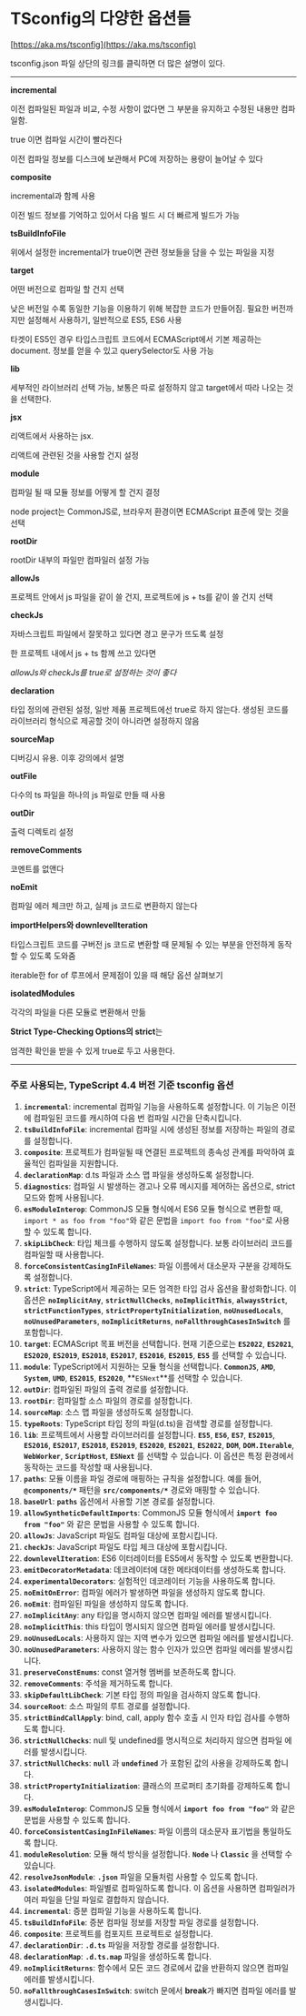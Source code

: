 # TSconfig의 다양한 옵션들

[https://aka.ms/tsconfig](https://aka.ms/tsconfig)

tsconfig.json 파일 상단의 링크를 클릭하면 더 많은 설명이 있다.

---

**incremental**

이전 컴파일된 파일과 비교, 수정 사항이 없다면 그 부분을 유지하고 수정된 내용만 컴파일함.

true 이면 컴파일 시간이 빨라진다

이전 컴파일 정보를 디스크에 보관해서 PC에 저장하는 용량이 늘어날 수 있다

**composite**

incremental과 함께 사용

이전 빌드 정보를 기억하고 있어서 다음 빌드 시 더 빠르게 빌드가 가능

**tsBuildInfoFile**

위에서 설정한 incremental가 true이면 관련 정보들을 담을 수 있는 파일을 지정

**target**

어떤 버전으로 컴파일 할 건지 선택

낮은 버전일 수록 동일한 기능을 이용하기 위해 복잡한 코드가 만들어짐. 필요한 버전까지만 설정해서 사용하기, 일반적으로 ES5, ES6 사용

타겟이 ES5인 경우 타입스크립트 코드에서 ECMAScript에서 기본 제공하는 document. 정보를 얻을 수 있고 querySelector도 사용 가능

**lib**

세부적인 라이브러리 선택 가능, 보통은 따로 설정하지 않고 target에서 따라 나오는 것을 선택한다.

**jsx**

리액트에서 사용하는 jsx.

리액트에 관련된 것을 사용할 건지 설정

**module**

컴파일 될 때 모듈 정보를 어떻게 할 건지 결정

node project는 CommonJS로, 브라우저 환경이면 ECMAScript 표준에 맞는 것을 선택

**rootDir**

rootDir 내부의 파일만 컴파일러 설정 가능

**allowJs**

프로젝트 안에서 js 파일을 같이 쓸 건지, 프로젝트에 js + ts를 같이 쓸 건지 선택

**checkJs**

자바스크립트 파일에서 잘못하고 있다면 경고 문구가 뜨도록 설정

한 프로젝트 내에서 js + ts 함께 쓰고 있다면

_allowJs와 checkJs를 true로 설정하는 것이 좋다_

**declaration**

타입 정의에 관련된 설정, 일반 제품 프로젝트에선 true로 하지 않는다. 생성된 코드를 라이브러리 형식으로 제공할 것이 아니라면 설정하지 않음

**sourceMap**

디버깅시 유용. 이후 강의에서 설명

**outFile**

다수의 ts 파일을 하나의 js 파일로 만들 때 사용

**outDir**

출력 디렉토리 설정

**removeComments**

코멘트를 없앤다

**noEmit**

컴파일 에러 체크만 하고, 실제 js 코드로 변환하지 않는다

**importHelpers와 downlevelIteration**

타입스크립트 코드를 구버전 js 코드로 변환할 때 문제될 수 있는 부분을 안전하게 동작할 수 있도록 도와줌

iterable한 for of 루프에서 문제점이 있을 때 해당 옵션 살펴보기

**isolatedModules**

각각의 파일을 다른 모듈로 변환해서 만듦

**Strict Type-Checking Options의 strict**는

엄격한 확인을 받을 수 있게 true로 두고 사용한다.

---

### 주로 사용되는, TypeScript 4.4 버전 기준 tsconfig 옵션

1. **`incremental`**: incremental 컴파일 기능을 사용하도록 설정합니다. 이 기능은 이전에 컴파일된 코드를 캐시하여 다음 번 컴파일 시간을 단축시킵니다.
2. **`tsBuildInfoFile`**: incremental 컴파일 시에 생성된 정보를 저장하는 파일의 경로를 설정합니다.
3. **`composite`**: 프로젝트가 컴파일될 때 연결된 프로젝트의 종속성 관계를 파악하여 효율적인 컴파일을 지원합니다.
4. **`declarationMap`**: d.ts 파일과 소스 맵 파일을 생성하도록 설정합니다.
5. **`diagnostics`**: 컴파일 시 발생하는 경고나 오류 메시지를 제어하는 옵션으로, strict 모드와 함께 사용됩니다.
6. **`esModuleInterop`**: CommonJS 모듈 형식에서 ES6 모듈 형식으로 변환할 때, `import * as foo from "foo"`와 같은 문법을 `import foo from "foo"`로 사용할 수 있도록 합니다.
7. **`skipLibCheck`**: 타입 체크를 수행하지 않도록 설정합니다. 보통 라이브러리 코드를 컴파일할 때 사용합니다.
8. **`forceConsistentCasingInFileNames`**: 파일 이름에서 대소문자 구분을 강제하도록 설정합니다.
9. **`strict`**: TypeScript에서 제공하는 모든 엄격한 타입 검사 옵션을 활성화합니다. 이 옵션은 **`noImplicitAny`**, **`strictNullChecks`**, **`noImplicitThis`**, **`alwaysStrict`**, **`strictFunctionTypes`**, **`strictPropertyInitialization`**, **`noUnusedLocals`**, **`noUnusedParameters`**, **`noImplicitReturns`**, **`noFallthroughCasesInSwitch`** 를 포함합니다.
10. **`target`**: ECMAScript 목표 버전을 선택합니다. 현재 기준으로는 **`ES2022`**, **`ES2021`**, **`ES2020`**, **`ES2019`**, **`ES2018`**, **`ES2017`**, **`ES2016`**, **`ES2015`**, **`ES5`** 를 선택할 수 있습니다.
11. **`module`**: TypeScript에서 지원하는 모듈 형식을 선택합니다. **`CommonJS`**, **`AMD`**, **`System`**, **`UMD`**, **`ES2015`**, **`ES2020`**, **`ESNext`**를 선택할 수 있습니다.
12. **`outDir`**: 컴파일된 파일의 출력 경로를 설정합니다.
13. **`rootDir`**: 컴파일할 소스 파일의 경로를 설정합니다.
14. **`sourceMap`**: 소스 맵 파일을 생성하도록 설정합니다.
15. **`typeRoots`**: TypeScript 타입 정의 파일(d.ts)을 검색할 경로를 설정합니다.
16. **`lib`**: 프로젝트에서 사용할 라이브러리를 설정합니다. **`ES5`**, **`ES6`**, **`ES7`**, **`ES2015`**, **`ES2016`**, **`ES2017`**, **`ES2018`**, **`ES2019`**, **`ES2020`**, **`ES2021`**, **`ES2022`**, **`DOM`**, **`DOM.Iterable`**, **`WebWorker`**, **`ScriptHost`**, **`ESNext`** 를 선택할 수 있습니다. 이 옵션은 특정 환경에서 동작하는 코드를 작성할 때 사용됩니다.
17. **`paths`**: 모듈 이름을 파일 경로에 매핑하는 규칙을 설정합니다. 예를 들어, **`@components/*`** 패턴을 **`src/components/*`** 경로와 매핑할 수 있습니다.
18. **`baseUrl`**: **`paths`** 옵션에서 사용할 기본 경로를 설정합니다.
19. **`allowSyntheticDefaultImports`**: CommonJS 모듈 형식에서 **`import foo from "foo"`** 와 같은 문법을 사용할 수 있도록 합니다.
20. **`allowJs`**: JavaScript 파일도 컴파일 대상에 포함시킵니다.
21. **`checkJs`**: JavaScript 파일도 타입 체크 대상에 포함시킵니다.
22. **`downlevelIteration`**: ES6 이터레이터를 ES5에서 동작할 수 있도록 변환합니다.
23. **`emitDecoratorMetadata`**: 데코레이터에 대한 메타데이터를 생성하도록 합니다.
24. **`experimentalDecorators`**: 실험적인 데코레이터 기능을 사용하도록 합니다.
25. **`noEmitOnError`**: 컴파일 에러가 발생하면 파일을 생성하지 않도록 합니다.
26. **`noEmit`**: 컴파일된 파일을 생성하지 않도록 합니다.
27. **`noImplicitAny`**: any 타입을 명시하지 않으면 컴파일 에러를 발생시킵니다.
28. **`noImplicitThis`**: this 타입이 명시되지 않으면 컴파일 에러를 발생시킵니다.
29. **`noUnusedLocals`**: 사용하지 않는 지역 변수가 있으면 컴파일 에러를 발생시킵니다.
30. **`noUnusedParameters`**: 사용하지 않는 함수 인자가 있으면 컴파일 에러를 발생시킵니다.
31. **`preserveConstEnums`**: const 열거형 멤버를 보존하도록 합니다.
32. **`removeComments`**: 주석을 제거하도록 합니다.
33. **`skipDefaultLibCheck`**: 기본 타입 정의 파일을 검사하지 않도록 합니다.
34. **`sourceRoot`**: 소스 파일의 루트 경로를 설정합니다.
35. **`strictBindCallApply`**: bind, call, apply 함수 호출 시 인자 타입 검사를 수행하도록 합니다.
36. **`strictNullChecks`**: null 및 undefined를 명시적으로 처리하지 않으면 컴파일 에러를 발생시킵니다.
37. **`strictNullChecks`**: **`null`** 과 **`undefined`** 가 포함된 값의 사용을 강제하도록 합니다.
38. **`strictPropertyInitialization`**: 클래스의 프로퍼티 초기화를 강제하도록 합니다.
39. **`esModuleInterop`**: CommonJS 모듈 형식에서 **`import foo from "foo"`** 와 같은 문법을 사용할 수 있도록 합니다.
40. **`forceConsistentCasingInFileNames`**: 파일 이름의 대소문자 표기법을 통일하도록 합니다.
41. **`moduleResolution`**: 모듈 해석 방식을 설정합니다. **`Node`** 나 **`Classic`** 을 선택할 수 있습니다.
42. **`resolveJsonModule`**: **`.json`** 파일을 모듈처럼 사용할 수 있도록 합니다.
43. **`isolatedModules`**: 파일별로 컴파일하도록 합니다. 이 옵션을 사용하면 컴파일러가 여러 파일을 단일 파일로 결합하지 않습니다.
44. **`incremental`**: 증분 컴파일 기능을 사용하도록 합니다.
45. **`tsBuildInfoFile`**: 증분 컴파일 정보를 저장할 파일 경로를 설정합니다.
46. **`composite`**: 프로젝트를 컴포지트 프로젝트로 설정합니다.
47. **`declarationDir`**: **`.d.ts`** 파일을 저장할 경로를 설정합니다.
48. **`declarationMap`**: **`.d.ts.map`** 파일을 생성하도록 합니다.
49. **`noImplicitReturns`**: 함수에서 모든 코드 경로에서 값을 반환하지 않으면 컴파일 에러를 발생시킵니다.
50. **`noFallthroughCasesInSwitch`**: switch 문에서 **break**가 빠지면 컴파일 에러를 발생시킵니다.
